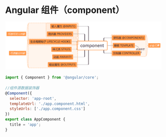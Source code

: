 # Angular 组件（component）

![](../.gitbook/assets/component.png)

```javascript
import { Component } from '@angular/core';

//组件源数据装饰器
@Component({
  selector: 'app-root',
  templateUrl: './app.component.html',
  styleUrls: ['./app.component.css']
})
export class AppComponent {
  title = 'app';
}
```

